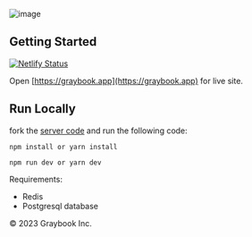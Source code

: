 ![image](https://user-images.githubusercontent.com/69642932/233850881-ee6628da-5b7e-4b77-b44f-0b99dccee788.png)



## Getting Started
[![Netlify Status](https://api.netlify.com/api/v1/badges/77dbeb17-e087-4fb8-b2fb-8851107ebff2/deploy-status)](https://app.netlify.com/sites/graybook/deploys)

Open [https://graybook.app](https://graybook.app) for live site.

## Run Locally
fork the [server code](https://github.com/johnmiicheal/graybook-server) and run the following code:

```
npm install or yarn install

npm run dev or yarn dev
```

Requirements: 
  - Redis
  - Postgresql database


&copy; 2023 Graybook Inc.

